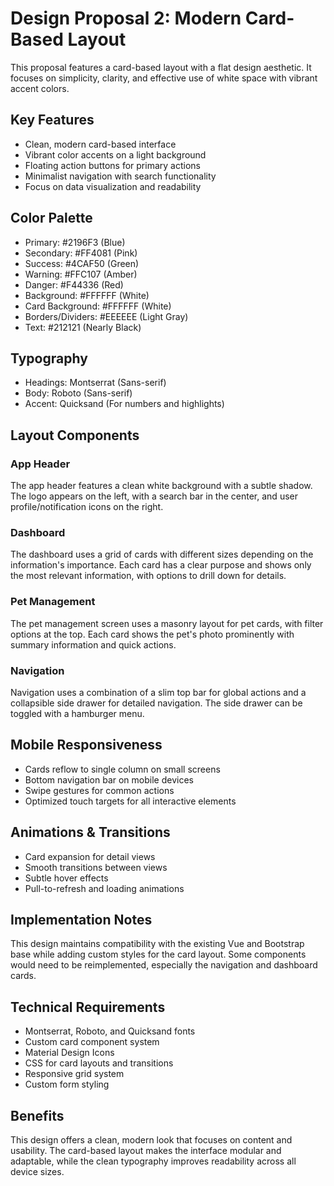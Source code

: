 # Design Proposal 2: Modern Card-Based Layout

This proposal features a card-based layout with a flat design aesthetic. It focuses on simplicity, clarity, and effective use of white space with vibrant accent colors.

## Key Features

- Clean, modern card-based interface
- Vibrant color accents on a light background
- Floating action buttons for primary actions
- Minimalist navigation with search functionality
- Focus on data visualization and readability

## Color Palette

- Primary: #2196F3 (Blue)
- Secondary: #FF4081 (Pink)
- Success: #4CAF50 (Green)
- Warning: #FFC107 (Amber)
- Danger: #F44336 (Red)
- Background: #FFFFFF (White)
- Card Background: #FFFFFF (White)
- Borders/Dividers: #EEEEEE (Light Gray)
- Text: #212121 (Nearly Black)

## Typography

- Headings: Montserrat (Sans-serif)
- Body: Roboto (Sans-serif)
- Accent: Quicksand (For numbers and highlights)

## Layout Components

### App Header

The app header features a clean white background with a subtle shadow. The logo appears on the left, with a search bar in the center, and user profile/notification icons on the right.

### Dashboard

The dashboard uses a grid of cards with different sizes depending on the information's importance. Each card has a clear purpose and shows only the most relevant information, with options to drill down for details.

### Pet Management

The pet management screen uses a masonry layout for pet cards, with filter options at the top. Each card shows the pet's photo prominently with summary information and quick actions.

### Navigation

Navigation uses a combination of a slim top bar for global actions and a collapsible side drawer for detailed navigation. The side drawer can be toggled with a hamburger menu.

## Mobile Responsiveness

- Cards reflow to single column on small screens
- Bottom navigation bar on mobile devices
- Swipe gestures for common actions
- Optimized touch targets for all interactive elements

## Animations & Transitions

- Card expansion for detail views
- Smooth transitions between views
- Subtle hover effects
- Pull-to-refresh and loading animations

## Implementation Notes

This design maintains compatibility with the existing Vue and Bootstrap base while adding custom styles for the card layout. Some components would need to be reimplemented, especially the navigation and dashboard cards.

## Technical Requirements

- Montserrat, Roboto, and Quicksand fonts
- Custom card component system
- Material Design Icons
- CSS for card layouts and transitions
- Responsive grid system
- Custom form styling

## Benefits

This design offers a clean, modern look that focuses on content and usability. The card-based layout makes the interface modular and adaptable, while the clean typography improves readability across all device sizes.
